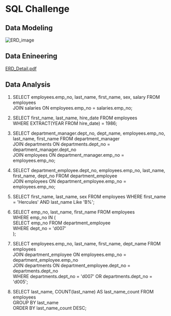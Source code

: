 # SQL Challenge

## Data Modeling

![ERD_image](https://user-images.githubusercontent.com/122246053/233492435-622357cc-733c-477f-b018-4fabbc21491f.png)

## Data Enineering
[ERD_Detail.pdf](https://github.com/domoto86/sql-challenge/files/11290629/ERD_Detail.pdf)

## Data Analysis
1. SELECT employees.emp_no, last_name, first_name, sex, salary FROM employees</br>
   JOIN salaries ON employees.emp_no = salaries.emp_no;
   
2. SELECT first_name, last_name, hire_date FROM employees </br>
   WHERE EXTRACT(YEAR FROM hire_date) = 1986;

3. SELECT department_manager.dept_no, dept_name, employees.emp_no, last_name, first_name FROM department_manager</br>
   JOIN departments ON departments.dept_no = department_manager.dept_no</br>
   JOIN employees ON department_manager.emp_no = employees.emp_no;</br>
   
4. SELECT department_employee.dept_no, employees.emp_no, last_name, first_name, dept_no FROM department_employee</br>
   JOIN employees ON department_employee.emp_no = employees.emp_no;

5. SELECT first_name, last_name, sex FROM employees
   WHERE first_name = 'Hercules' AND last_name Like 'B%';</br>

6. SELECT emp_no, last_name, first_name FROM employees</br>
   WHERE emp_no IN (</br>
      SELECT emp_no FROM department_employee</br>
      WHERE dept_no = 'd007'</br>
      );
    
7. SELECT employees.emp_no, last_name, first_name, dept_name FROM employees</br>
   JOIN department_employee ON employees.emp_no = department_employee.emp_no</br>
   JOIN departments ON department_employee.dept_no = departments.dept_no</br>
   WHERE departments.dept_no = 'd007' OR departments.dept_no = 'd005';

8. SELECT last_name, COUNT(last_name) AS last_name_count FROM employees</br>
   GROUP BY last_name</br>
   ORDER BY last_name_count DESC;
